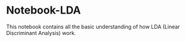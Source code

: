 # Notebook-LDA
This notebook contains all the basic understanding of how LDA (Linear Discriminant Analysis) work.
